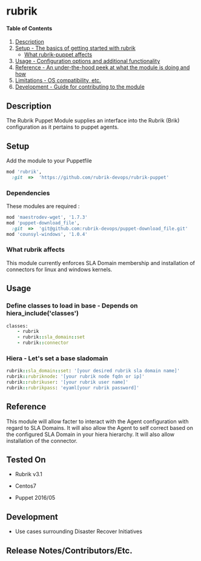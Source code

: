 # rubrik

#### Table of Contents

1. [Description](#description)
1. [Setup - The basics of getting started with rubrik](#setup)
    * [What rubrik-puppet affects](#what-rubrik-affects)
1. [Usage - Configuration options and additional functionality](#usage)
1. [Reference - An under-the-hood peek at what the module is doing and how](#reference)
1. [Limitations - OS compatibility, etc.](#limitations)
1. [Development - Guide for contributing to the module](#development)

## Description

The Rubrik Puppet Module supplies an interface into the Rubrik (Brik)
configuration as it pertains to puppet agents.

## Setup
Add the module to your Puppetfile
```ruby
mod 'rubrik',
  :git  =>  'https://github.com/rubrik-devops/rubrik-puppet'
```
### Dependencies
These modules are required :
```ruby
mod 'maestrodev-wget', '1.7.3'
mod 'puppet-download_file',
  :git  =>  'git@github.com:rubrik-devops/puppet-download_file.git'
mod 'counsyl-windows', '1.0.4'
```
### What rubrik affects

This module currently enforces SLA Domain membership and installation of connectors for linux and windows kernels. 

## Usage

### Define classes to load in base - Depends on hiera_include('classes')

```ruby
classes:
    - rubrik
    - rubrik::sla_domain::set
    - rubrik::connector
```
### Hiera - Let's set a base sladomain

```ruby
rubrik::sla_domain::set: '[your desired rubrik sla domain name]'
rubrik::rubriknode: '[your rubrik node fqdn or ip]'
rubrik::rubrikuser: '[your rubrik user name]'
rubrik::rubrikpass: 'eyaml[your rubrik password]'
```

## Reference
This module will allow facter to interact with the Agent configuration with regard to SLA Domains. It will also allow the Agent to self correct based on the configured SLA Domain in your hiera hierarchy. It will also allow installation of the connector.

## Tested On

* Rubrik v3.1

* Centos7

* Puppet 2016/05

## Development

* Use cases surrounding Disaster Recover Initiatives

## Release Notes/Contributors/Etc.
